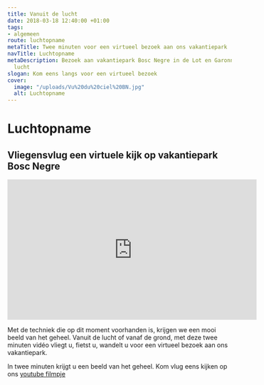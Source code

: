 ```yaml
---
title: Vanuit de lucht
date: 2018-03-18 12:40:00 +01:00
tags:
- algemeen
route: luchtopname
metaTitle: Twee minuten voor een virtueel bezoek aan ons vakantiepark
navTitle: Luchtopname
metaDescription: Bezoek aan vakantiepark Bosc Negre in de Lot en Garonne vanuit de
  lucht
slogan: Kom eens langs voor een virtueel bezoek
cover:
  image: "/uploads/Vu%20du%20ciel%20BN.jpg"
  alt: Luchtopname
---
```


# Luchtopname

## Vliegensvlug een virtuele kijk op vakantiepark Bosc Negre 


<iframe width="560" height="315" src="https://www.youtube.com/embed/LtHxKqg2_mo" frameborder="0" allow="autoplay; encrypted-media" allowfullscreen></iframe>

Met de techniek die op dit moment voorhanden is, krijgen we een mooi beeld van het geheel. Vanuit de lucht of vanaf de grond, met deze twee minuten vidéo vliegt u, fietst u, wandelt u voor een virtueel bezoek aan ons vakantiepark. 

In twee minuten krijgt u een beeld van het geheel. Kom vlug eens kijken op ons [youtube filmpje
](https://www.youtube.com/watch?v=LtHxKqg2_mo&list=PLzesHybFBMEL8q9FbW9ekguk4XkXKky-D)

